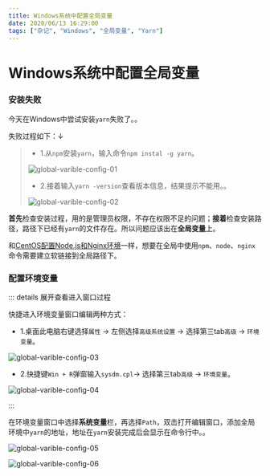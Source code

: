 ```yaml
---
title: Windows系统中配置全局变量
date: 2020/06/13 16:29:00
tags: ["杂记", "Windows", "全局变量", "Yarn"]
---
```


# Windows系统中配置全局变量

<ClientOnly>
  <display-bar :displayData="$frontmatter"></display-bar>
</ClientOnly>

###  安装失败

今天在Windows中尝试安装`yarn`失败了。。

失败过程如下：↓

> * 1.从`npm`安装`yarn`，输入命令`npm instal -g yarn`。
>
> ![global-varible-config-01](/images/other/devtool/global-variable-config-01.png)
>
> * 2.接着输入`yarn -version`查看版本信息，结果提示不能用。。
>
> ![global-varible-config-02](/images/other/devtool/global-variable-config-02.png)

**首先**检查安装过程，用的是管理员权限，不存在权限不足的问题；**接着**检查安装路径，路径下已经有`yarn`的文件存在。所以问题应该出在**全局变量**上。

和[CentOS配置Node.js和Nginx环境](/blog/other/devtool/nodejs-config-for-centos.html)一样，想要在全局中使用`npm`、`node`、`nginx`命令需要建立软链接到全局路径下。

###  配置环境变量

::: details 展开查看进入窗口过程

快捷进入环境变量窗口编辑两种方式：

* 1.桌面此电脑右键选择`属性` -> 左侧选择`高级系统设置` -> 选择第三tab`高级` -> `环境变量`。

![global-varible-config-03](/images/other/devtool/global-variable-config-03.png)

* 2.快捷键`Win + R`弹窗输入`sysdm.cpl`-> 选择第三tab`高级` -> `环境变量`。

![global-varible-config-04](/images/other/devtool/global-variable-config-04.png)

:::

在环境变量窗口中选择**系统变量**栏，再选择`Path`，双击打开编辑窗口，添加全局环境中`yarn`的地址，地址在`yarn`安装完成后会显示在命令行中。。

![global-varible-config-05](/images/other/devtool/global-variable-config-05.png)

![global-varible-config-06](/images/other/devtool/global-variable-config-06.png)